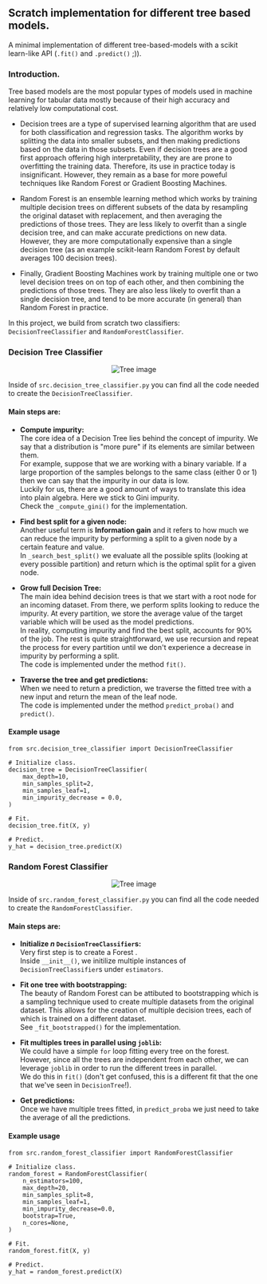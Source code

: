 ## Scratch implementation for different tree based models.
A minimal implementation of different tree-based-models with a scikit learn-like API (`.fit()` and `.predict()` ;)).

### Introduction.
Tree based models are the most popular types of models used in machine learning for tabular data mostly because of their high accuracy and relatively low computational cost.

- Decision trees are a type of supervised learning algorithm that are used for both classification and regression tasks. The algorithm works by splitting the data into smaller subsets, and then making predictions based on the data in those subsets.
Even if decision trees are a good first approach offering high interpretability, they are are prone to overfitting the training data. Therefore, its use in practice today is insignificant. However, they remain as a base for more poweful techniques like Random Forest or Gradient Boosting Machines.

- Random Forest is an ensemble learning method which works by training multiple decision trees on different subsets of the data by resampling the original dataset with replacement, and then averaging the predictions of those trees. They are less likely to overfit than a single decision tree, and can make accurate predictions on new data. However, they are more computationally expensive than a single decision tree (as an example scikit-learn Random Forest by default averages 100 decision trees).

- Finally, Gradient Boosting Machines work by training multiple one or two level decision trees on on top of each other, and then combining the predictions of those trees. They are also less likely to overfit than a single decision tree, and tend to be more accurate (in general) than Random Forest in practice.

In this project, we build from scratch two classifiers: `DecisionTreeClassifier` and `RandomForestClassifier`.

### Decision Tree Classifier

<p align="center">
  <img src="https://github.com/juanprida/tree-based-models-from-scratch/blob/master/tree_picture.jpg?raw=true" alt="Tree image"/>
</p>

Inside of `src.decision_tree_classifier.py` you can find all the code needed to create the `DecisionTreeClassifier`.

#### Main steps are:
- **Compute impurity:**
</br> The core idea of a Decision Tree lies behind the concept of impurity. We say that a distribution is "more pure" if its elements are similar between them. 
</br> For example, suppose that we are working with a binary variable. If a large proportion of the samples belongs to the same class (either 0 or 1) then we can say that the impurity in our data is low.
</br> Luckily for us, there are a good amount of ways to translate this idea into plain algebra. Here we stick to Gini impurity.
</br> Check the `_compute_gini()` for the implementation.

- **Find best split for a given node:**
</br> Another useful term is **Information gain** and it refers to how much we can reduce the impurity by performing a split to a given node by a certain feature and value.
</br> In `_search_best_split()` we evaluate all the possible splits (looking at every possible partition) and return which is the optimal split for a given node.

- **Grow full Decision Tree:**
</br> The main idea behind decision trees is that we start with a root node for an incoming dataset. From there, we perform splits looking to reduce the impurity. At every partition, we store the average value of the target variable which will be used as the model predictions.
</br> In reality, computing impurity and find the best split, accounts for 90% of the job. The rest is quite straightforward, we use recursion and repeat the process for every partition until we don't experience a decrease in impurity by performing a split.
</br> The code is implemented under the method `fit()`.

- **Traverse the tree and get predictions:**
</br> When we need to return a prediction, we traverse the fitted tree with a new input and return the mean of the leaf node.
</br> The code is implemented under the method `predict_proba()` and `predict()`.

#### Example usage
```
from src.decision_tree_classifier import DecisionTreeClassifier

# Initialize class. 
decision_tree = DecisionTreeClassifier(
    max_depth=10,
    min_samples_split=2,
    min_samples_leaf=1,
    min_impurity_decrease = 0.0,
)

# Fit.
decision_tree.fit(X, y)

# Predict.
y_hat = decision_tree.predict(X)
```

### Random Forest Classifier

<p align="center">
  <img src="https://github.com/juanprida/tree-based-models-from-scratch/blob/master/forest_picture.jpg?raw=true" alt="Tree image"/>
</p>

Inside of `src.random_forest_classifier.py` you can find all the code needed to create the `RandomForestClassifier`.

#### Main steps are:
- **Initialize *n* `DecisionTreeClassifier`s:**
</br> Very first step is to create a Forest .
</br> Inside `__init__()`, we initilize multiple instances of `DecisionTreeClassifier`s under `estimators`.

- **Fit one tree with bootstrapping:**
</br> The beauty of Random Forest can be attibuted to bootstrapping which is a sampling technique used to create multiple datasets from the original dataset. This allows for the creation of multiple decision trees, each of which is trained on a different dataset.
</br> See `_fit_bootstrapped()` for the implementation.

- **Fit multiples trees in parallel using `joblib`:**
</br> We could have a simple `for` loop fitting every tree on the forest. However, since all the trees are independent from each other, we can leverage `joblib` in order to run the different trees in parallel.
</br> We do this in `fit()` (don't get confused, this is a different fit that the one that we've seen in `DecisionTree`!).

- **Get predictions:**
</br> Once we have multiple trees fitted, in `predict_proba` we just need to take the average of all the predictions.

#### Example usage
```
from src.random_forest_classifier import RandomForestClassifier

# Initialize class. 
random_forest = RandomForestClassifier(
    n_estimators=100,
    max_depth=20,
    min_samples_split=8,
    min_samples_leaf=1,
    min_impurity_decrease=0.0,
    bootstrap=True,
    n_cores=None,
)

# Fit.
random_forest.fit(X, y)

# Predict.
y_hat = random_forest.predict(X)
```

